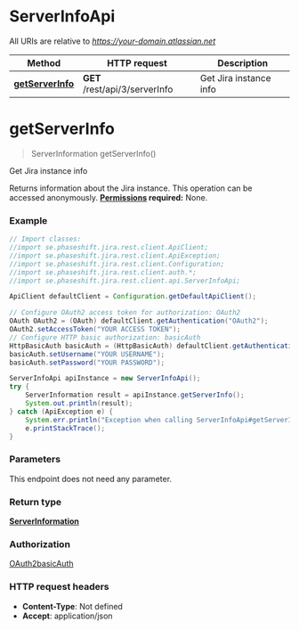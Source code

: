 # ServerInfoApi

All URIs are relative to *https://your-domain.atlassian.net*

Method | HTTP request | Description
------------- | ------------- | -------------
[**getServerInfo**](ServerInfoApi.md#getServerInfo) | **GET** /rest/api/3/serverInfo | Get Jira instance info

<a name="getServerInfo"></a>
# **getServerInfo**
> ServerInformation getServerInfo()

Get Jira instance info

Returns information about the Jira instance.  This operation can be accessed anonymously.  **[Permissions](#permissions) required:** None.

### Example
```java
// Import classes:
//import se.phaseshift.jira.rest.client.ApiClient;
//import se.phaseshift.jira.rest.client.ApiException;
//import se.phaseshift.jira.rest.client.Configuration;
//import se.phaseshift.jira.rest.client.auth.*;
//import se.phaseshift.jira.rest.client.api.ServerInfoApi;

ApiClient defaultClient = Configuration.getDefaultApiClient();

// Configure OAuth2 access token for authorization: OAuth2
OAuth OAuth2 = (OAuth) defaultClient.getAuthentication("OAuth2");
OAuth2.setAccessToken("YOUR ACCESS TOKEN");
// Configure HTTP basic authorization: basicAuth
HttpBasicAuth basicAuth = (HttpBasicAuth) defaultClient.getAuthentication("basicAuth");
basicAuth.setUsername("YOUR USERNAME");
basicAuth.setPassword("YOUR PASSWORD");

ServerInfoApi apiInstance = new ServerInfoApi();
try {
    ServerInformation result = apiInstance.getServerInfo();
    System.out.println(result);
} catch (ApiException e) {
    System.err.println("Exception when calling ServerInfoApi#getServerInfo");
    e.printStackTrace();
}
```

### Parameters
This endpoint does not need any parameter.

### Return type

[**ServerInformation**](ServerInformation.md)

### Authorization

[OAuth2](../README.md#OAuth2)[basicAuth](../README.md#basicAuth)

### HTTP request headers

 - **Content-Type**: Not defined
 - **Accept**: application/json

